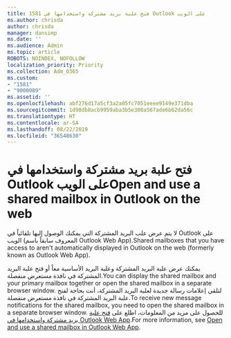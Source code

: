 ```yaml
---
title: 1581 فتح علبة بريد مشتركة واستخدامها في Outlook على الويب
ms.author: chrisda
author: chrisda
manager: dansimp
ms.date: ''
ms.audience: Admin
ms.topic: article
ROBOTS: NOINDEX, NOFOLLOW
localization_priority: Priority
ms.collection: Adm_O365
ms.custom:
- "1581"
- "9000089"
ms.assetid: ''
ms.openlocfilehash: abf276d17a5cf3a2a05fc7051eeee9149e371dba
ms.sourcegitcommit: 1d98db8acb9959aba3b5e308a567ade6b62da56c
ms.translationtype: HT
ms.contentlocale: ar-SA
ms.lasthandoff: 08/22/2019
ms.locfileid: "36548630"
---
```

# <a name="open-and-use-a-shared-mailbox-in-outlook-on-the-web"></a><span data-ttu-id="081ee-102">فتح علبة بريد مشتركة واستخدامها في Outlook على الويب</span><span class="sxs-lookup"><span data-stu-id="081ee-102">Open and use a shared mailbox in Outlook on the web</span></span>

<span data-ttu-id="081ee-103">لا يتم عرض علب البريد المشتركة التي يمكنك الوصول إليها تلقائياً في Outlook على الويب (المعروف سابقاً باسم Outlook Web App).</span><span class="sxs-lookup"><span data-stu-id="081ee-103">Shared mailboxes that you have access to aren't automatically displayed in Outlook on the web (formerly known as Outlook Web App).</span></span>

<span data-ttu-id="081ee-104">يمكنك عرض علبة البريد المشتركة وعلبة البريد الأساسية معاً أو فتح علبة البريد المشتركة في نافذة مستعرض منفصلة.</span><span class="sxs-lookup"><span data-stu-id="081ee-104">You can display the shared mailbox and your primary mailbox together or open the shared mailbox in a separate browser window.</span></span> <span data-ttu-id="081ee-105">لتلقي إعلامات رسالة جديدة لعلبة البريد المشتركة، أنت بحاجة لفتح علبة البريد المشتركة في نافذة مستعرض منفصلة.</span><span class="sxs-lookup"><span data-stu-id="081ee-105">To receive new message notifications for the shared mailbox, you need to open the shared mailbox in a separate browser window.</span></span> <span data-ttu-id="081ee-106">للحصول على مزيد من المعلومات، اطلع على [فتح علبة بريد مشتركة واستخدامها في Outlook Web App](https://support.office.com/article/BC127866-42BE-4DE7-92AE-1EF2F787FD5C).</span><span class="sxs-lookup"><span data-stu-id="081ee-106">For more information, see [Open and use a shared mailbox in Outlook Web App](https://support.office.com/article/BC127866-42BE-4DE7-92AE-1EF2F787FD5C).</span></span>
